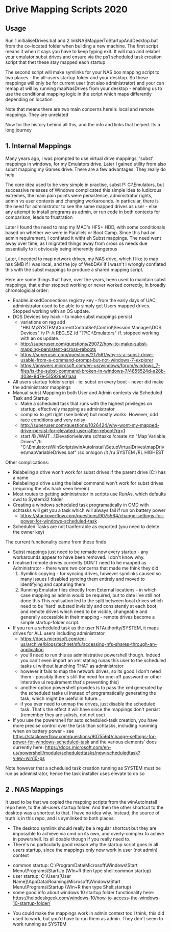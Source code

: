 # Drive Mapping Scripts 2020

## Usage
Run 1.initialiseDrives.bat and 2.linkNASMapperToStartupAndDesktop.bat from the co-located folder when building a new machine. 
The first script means it when it says you have to keep typing exit. It will map and relabel your emulator subst drives and ensure via the ps1 scheduled task creation script that thet these stay mapped each startup

The second script will make symlinks for your NAS box mapping script to two places - the all-users startup folder and your desktop. So these mappings will only be for current user (not also administrator) and your can
remap at will by running mapNasDrives from your desktop - enabling us to use the conditional mapping logic in the script which maps differently depending on location

Note that means there are two main concerns herein: local and remote mappings. They are unrelated

Now for the history behind all this, and the info and links that helped. Its a long journey

## 1. Internal Mappings
Many years ago, I was prompted to use virtual drive mappings, 'subst' mappings in windows, for my Emulators drive. 
Later I gained utility from also subst mapping my Games drive. There are a few advantages. They really do help

The core idea used to be very simple in practise, subst P: C:\Emulators, but successive releases of Windows complicated
this simple idea to ludicrous extremes, the main pain points were persistence, administrator rights, admin vs user contexts and 
changing workarounds. In particular, there is the need for administrator to see the same mapped drives as user - else any attempt
to install programs as admin, or run code in both contexts for comparison, leads to frustration

Later I found the need to map my MAC's HFS+ HDD, with some conditionals based on whether we were in Parallels or Boot Camp. Since this had an admin
requirement, I conflated it witht eh Subst mappings. The need went away over time, as I migrated things away from cross os needs due essentially to it obviously
being inherently dangerous

Later, I needed to map network drives, my NAS drive, which I like to map nas SMB if I was local, and the joy of WebDAV if I wasn't
I wrongly conflated this with the subst mappings to produce a shared mapping script.

Here are some things that have, over the years, been used to maintain subst mappings, that either stopped working or never worked correctly, in broadly chronologicial order:

* EnableLinkedConnections registry key - from the early days of UAC, administrator used to be able to simply get Users mapped drives. Stopped working with an OS update.
* DOS Devices key hack - to make subst mappings persist 
    - variations on reg add "HKLM\SYSTEM\CurrentControlSet\Control\Session Manager\DOS Devices" /v P: /t REG_SZ /d "\??\C:\Emulators" /f. stopped working with an os update.
	- http://superuser.com/questions/29072/how-to-make-subst-mapping-persistent-across-reboots
	- https://superuser.com/questions/217561/why-is-a-subst-drive-usable-from-a-command-prompt-but-not-windows-7-explorer
	- https://answers.microsoft.com/en-us/windows/forum/windows_7-files/is-the-subst-command-broken-in-windows-7/4855524d-a28b-403e-8d7e-515926e01aaa
* All users startup folder script - ie: subst on every boot - never did make the administrator mappings
* Manual subst Mapping in both User and Admin contexts via Scheduled Task and Startup 
    - Make a scheduled task that runs with the highest privileges on startup, effectively mapping as administrator
    - complex to get right (see below) but mostly works. However, odd race conditions and very noisy
    - http://superuser.com/questions/1026424/why-wont-my-mapped-drive-persist-for-elevated-user-after-reboot?rq=1
	- start /B /WAIT ..\Elevation\elevate schtasks /create /tn "Map Variable Drives" /tr "C:\Emulators\WinScripts\winAutoInstall\SetupVirtualDrives\mapDrives\mapVariableDrives.bat" /sc onlogon /it /ru SYSTEM /RL HIGHEST

Other complications:
* Relabeling a drive won't work for subst drives if the parent drive (C:) has a name
* Relabeling a drive using the label command won't work for subst drives (requiring the vbs hack seen herein)
* Most routes to getting administrator in scripts use RunAs, which defaults cwd to System32 folder
* Creating a windows scheduled task programatically in CMD with schtasks will get you a task which will always fail if run on battery power
    - https://stackoverflow.com/questions/9075564/change-settings-for-power-for-windows-scheduled-task
* Scheduled Tasks are not tranferrable as exported (you need to delete the owner key)

The current functionality came from these finds
* Subst mappings just need to be remade now every startup - any workarounds appear to have been removed. I don't know why.
* I realised remote drives currently DON'T need to be mapped as Administrator - there were two concerns that made me think they did
    1. Symlink copying - for syncing drives, however symlinks caused so many issues I disabled syncing them entirely and moved to identifying and capturing them
	2. Running Emulator files directly from External locations - in which case mapping as admin would be required, but to date i've still not done this
  This realisation led to the split between local drives which need to be 'hard' substed invisibly and consistently at each boot, and remote drives which need to
  be visible, changeable and generally accessible in their mapping - remote drives become a simple startup-folder script.
* If you run a scheduled task as the user NTAuthority/SYSTEM, it maps drives for ALL users including administrator
    - https://docs.microsoft.com/en-us/archive/blogs/technet/sfu/accessing-nfs-shares-through-an-application
    - you'll need to run this as administrative powershell though. Indeed you can't even import an xml stating runas this user to the scheduled tasks ui without launching THAT as administrator
    - however it fails to map the network drives, so its good I don't need them - possibly there's still the need for one-off password or 
	  other interative ui requirement that's preventing this)
	- another option powershell provides is to pass the xml generated by the scheduled tasks ui instead of programatically generating the task, which might be useful in future...
	- if you ever need to unmap the drives, just disable the scheduled task. That's the effect it will have since the mappings don't persist (remember they are substs, not net use)
* If you use the powershell for auto scheduled-task creation, you have more precise control over the task than schtasks, including runnning when on battery power -
    see https://stackoverflow.com/questions/9075564/change-settings-for-power-for-windows-scheduled-task
	and the various elements' docs currently here: https://docs.microsoft.com/en-us/powershell/module/scheduledtasks/new-scheduledtask?view=win10-ps
	
Note however that a scheduled task creation running as SYSTEM must be run as administrator, hence the task installer uses elevate to do so

## 2 . NAS Mappings

It used to be that we copied the mapping scripts from the winAutoInstall repo here, to the all-users startup folder. And then the other shortcut to the desktop was a shortcut to that. I have no idea why.
Instead, the source of truth is in this repo, and is symlinked to both places. 
* The desktop symlink should really be a regular shortcut but they are impossible to achieve via cmd on its own, and overly-complex to achive in powershell. Its all doable though if you really need to.
* There's no particularly good reason why the startup script goes in all users startup, since the mappings only now work in user (not admin) context
 - common startup: C:\ProgramData\Microsoft\Windows\Start Menu\Programs\StartUp (WIn+R then type shell:common startup) 
 - user startup: C:\Users\[User Name]\AppData\Roaming\Microsoft\Windows\Start Menu\Programs\Startup (Win+R then type Shell:startup)
 - some good info about windows 10 startup folder functionality here: https://helpdeskgeek.com/windows-10/how-to-access-the-windows-10-startup-folder/
* You could make the mappings work in admin context too I think, this did used to work, but you'd have to run them as admin. They don't seem to work running as SYSTEM
 